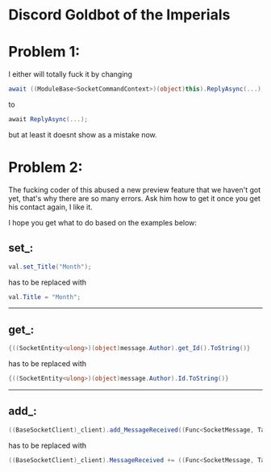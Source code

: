 # Discord Goldbot of the Imperials
# Problem 1:
I either will totally fuck it by changing
```csharp
await ((ModuleBase<SocketCommandContext>)(object)this).ReplyAsync(...);
```
to
```csharp
await ReplyAsync(...);
````
but at least it doesnt show as a mistake now.

# Problem 2:
The fucking coder of this abused a new preview feature that we haven't got yet, that's why there are so many errors. Ask him how to get it once you get his contact again, I like it.

I hope you get what to do based on the examples below:

## set_:
```csharp
val.set_Title("Month");
```
has to be replaced with
```csharp
val.Title = "Month";
```
---
## get_:
```csharp
{((SocketEntity<ulong>)(object)message.Author).get_Id().ToString()}
```
has to be replaced with
```csharp
{((SocketEntity<ulong>)(object)message.Author).Id.ToString()}
```
---
## add_:
```csharp
((BaseSocketClient)_client).add_MessageReceived((Func<SocketMessage, Task>)HandleCommandAsync);
```
has to be replaced with
```csharp
((BaseSocketClient)_client).MessageReceived += ((Func<SocketMessage, Task>)HandleCommandAsync);
```

